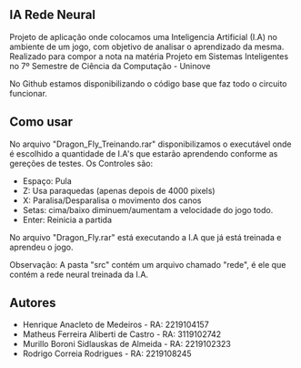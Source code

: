 ## IA Rede Neural
Projeto de aplicação onde colocamos uma Inteligencia Artificial (I.A) no ambiente de um jogo, com objetivo de analisar o aprendizado da mesma. Realizado para compor a nota na matéria Projeto em Sistemas Inteligentes no 7º Semestre de Ciência da Computação - Uninove

No Github estamos disponibilizando o código base que faz todo o circuito funcionar.

## Como usar
No arquivo "Dragon_Fly_Treinando.rar" disponibilizamos o executável onde é escolhido a quantidade de I.A's que estarão aprendendo conforme as gereções de testes. 
Os Controles são:

- Espaço: Pula
- Z: Usa paraquedas (apenas depois de 4000 pixels)
- X: Paralisa/Desparalisa o movimento dos canos
- Setas: cima/baixo diminuem/aumentam a velocidade do jogo todo.
- Enter:  Reinicia a partida

No arquivo "Dragon_Fly.rar" está executando a I.A que já está treinada e aprendeu o jogo.

Observação: A pasta "src" contém um arquivo chamado "rede", é ele que contém a rede neural treinada da I.A.

## Autores
- Henrique Anacleto de Medeiros - RA: 2219104157
- Matheus Ferreira Aliberti de Castro - RA: 3119102742
- Murillo Boroni Sidlauskas de Almeida - RA: 2219102323
- Rodrigo Correia Rodrigues - RA: 2219108245
